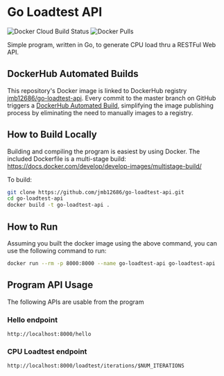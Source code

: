 # Go Loadtest API
![Docker Cloud Build Status](https://img.shields.io/docker/cloud/build/jmb12686/go-loadtest-api)
![Docker Pulls](https://img.shields.io/docker/pulls/jmb12686/go-loadtest-api)

Simple program, written in Go, to generate CPU load thru a RESTFul Web API.

## DockerHub Automated Builds
This repository's Docker image is linked to DockerHub registry [jmb12686/go-loadtest-api](https://hub.docker.com/r/jmb12686/go-loadtest-api).  Every commit to the master branch on GitHub triggers a [DockerHub Automated Build](https://docs.docker.com/docker-hub/builds/), simplifying the image publishing process by eliminating the need to manually images to a registry.

## How to Build Locally
Building and compiling the program is easiest by using Docker.  The included Dockerfile is a multi-stage build: https://docs.docker.com/develop/develop-images/multistage-build/

To build:

```bash
git clone https://github.com/jmb12686/go-loadtest-api.git
cd go-loadtest-api
docker build -t go-loadtest-api .
```


## How to Run
Assuming you built the docker image using the above command, you can use the following command to run:

```bash
docker run --rm -p 8000:8000 --name go-loadtest-api go-loadtest-api
```

## Program API Usage
The following APIs are usable from the program
### Hello endpoint
```
http://localhost:8000/hello
```

### CPU Loadtest endpoint
```
http://localhost:8000/loadtest/iterations/$NUM_ITERATIONS
```


